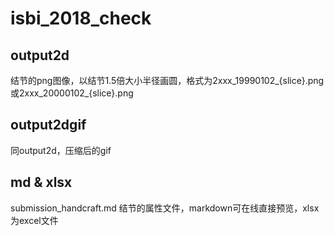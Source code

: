 # isbi_2018_check


## output2d 
结节的png图像，以结节1.5倍大小半径画圆，格式为2xxx_19990102_{slice}.png或2xxx_20000102_{slice}.png

## output2dgif
同output2d，压缩后的gif

## md & xlsx
submission_handcraft.md 结节的属性文件，markdown可在线直接预览，xlsx为excel文件
